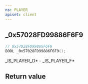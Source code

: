 ```yaml
---
ns: PLAYER
apiset: client
---
```

## _0x57028FD99886F6F9

```c
// 0x57028FD99886F6F9
BOOL _0x57028FD99886F6F9();
```

_IS_PLAYER_D* - _IS_PLAYER_F*


## Return value

